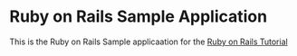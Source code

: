 # Ruby on Rails Sample Application 

This is the Ruby on Rails Sample applicaation for the [Ruby on Rails Tutorial](http://pedroguedes.net)
